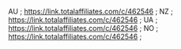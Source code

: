 AU ; https://link.totalaffiliates.com/c/462546 ;
NZ ; https://link.totalaffiliates.com/c/462546 ;
UA ; https://link.totalaffiliates.com/c/462546 ;
NO ; https://link.totalaffiliates.com/c/462546 ;
